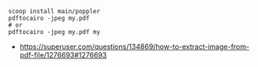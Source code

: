 ```
scoop install main/poppler
pdftocairo -jpeg my.pdf
# or
pdftocairo -jpeg my.pdf my
```

- https://superuser.com/questions/134869/how-to-extract-image-from-pdf-file/1276693#1276693
